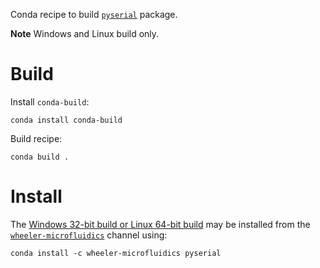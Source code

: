 Conda recipe to build [`pyserial`][1] package.

**Note** Windows and Linux build only.

Build
=====

Install `conda-build`:

    conda install conda-build

Build recipe:

    conda build .


Install
=======

The [Windows 32-bit build or Linux 64-bit build][2] may be installed from the
[`wheeler-microfluidics`][3] channel using:

    conda install -c wheeler-microfluidics pyserial


[1]: https://github.com/dgilland/pyserial
[2]: https://anaconda.org/wheeler-microfluidics/pyserial
[3]: https://anaconda.org/wheeler-microfluidics
